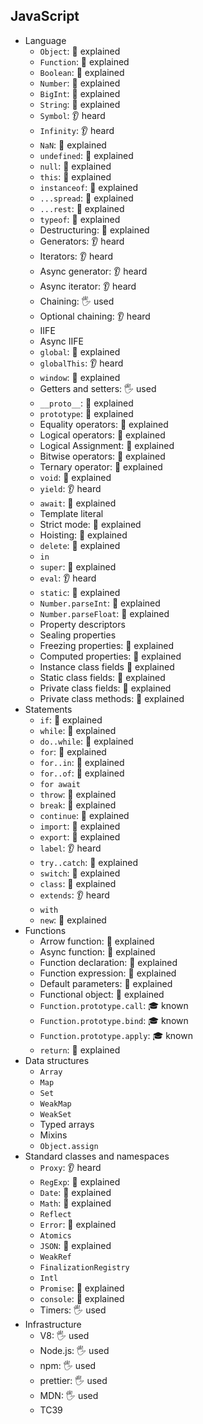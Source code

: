 ## JavaScript

- Language
  - `Object`: 🙋 explained
  - `Function`: 🙋 explained
  - `Boolean`: 🙋 explained
  - `Number`: 🙋 explained
  - `BigInt`:  🙋 explained
  - `String`: 🙋 explained
  - `Symbol`: 👂 heard
  - `Infinity`: 👂 heard
  - `NaN`: 🙋 explained
  - `undefined`: 🙋 explained
  - `null`: 🙋 explained
  - `this`: 🙋 explained
  - `instanceof`:  🙋 explained
  - `...spread`:  🙋 explained
  - `...rest`:  🙋 explained
  - `typeof`:  🙋 explained
  - Destructuring:  🙋 explained
  - Generators: 👂 heard
  - Iterators: 👂 heard
  - Async generator: 👂 heard
  - Async iterator: 👂 heard
  - Chaining: 🖐️ used
  - Optional chaining: 👂 heard
  - IIFE
  - Async IIFE
  - `global`:  🙋 explained
  - `globalThis`: 👂 heard
  - `window`:  🙋 explained
  - Getters and setters: 🖐️ used
  - `__proto__`:  🙋 explained
  - `prototype`:  🙋 explained
  - Equality operators:  🙋 explained
  - Logical operators: 🙋 explained
  - Logical Assignment:  🙋 explained
  - Bitwise operators: 🙋 explained
  - Ternary operator: 🙋 explained
  - `void`:  🙋 explained
  - `yield`: 👂 heard
  - `await`:  🙋 explained
  - Template literal
  - Strict mode: 🙋 explained
  - Hoisting: 🙋 explained
  - `delete`:  🙋 explained
  - `in`
  - `super`: 🙋 explained
  - `eval`: 👂 heard
  - `static`: 🙋 explained
  - `Number.parseInt`:  🙋 explained
  - `Number.parseFloat`:  🙋 explained
  - Property descriptors
  - Sealing properties
  - Freezing properties:  🙋 explained
  - Computed properties:  🙋 explained
  - Instance class fields  🙋 explained
  - Static class fields: 🙋 explained
  - Private class fields: 🙋 explained
  - Private class methods: 🙋 explained
- Statements
  - `if`: 🙋 explained
  - `while`: 🙋 explained
  - `do..while`: 🙋 explained
  - `for`: 🙋 explained
  - `for..in`: 🙋 explained
  - `for..of`: 🙋 explained
  - `for await`
  - `throw`:  🙋 explained
  - `break`: 🙋 explained
  - `continue`: 🙋 explained
  - `import`:  🙋 explained
  - `export`:  🙋 explained
  - `label`: 👂 heard
  - `try..catch`: 🙋 explained
  - `switch`: 🙋 explained
  - `class`: 🙋 explained
  - `extends`: 👂 heard
  - `with`
  - `new`: 🙋 explained
- Functions
  - Arrow function: 🙋 explained
  - Async function:  🙋 explained
  - Function declaration: 🙋 explained
  - Function expression: 🙋 explained
  - Default parameters: 🙋 explained
  - Functional object:  🙋 explained
  - `Function.prototype.call`: 🎓 known
  - `Function.prototype.bind`: 🎓 known
  - `Function.prototype.apply`: 🎓 known
  - `return`: 🙋 explained
- Data structures
  - `Array`
  - `Map`
  - `Set`
  - `WeakMap`
  - `WeakSet`
  - Typed arrays
  - Mixins
  - `Object.assign`
- Standard classes and namespaces
  - `Proxy`: 👂 heard
  - `RegExp`: 🙋 explained
  - `Date`: 🙋 explained
  - `Math`: 🙋 explained
  - `Reflect`
  - `Error`: 🙋 explained
  - `Atomics`
  - `JSON`: 🙋 explained
  - `WeakRef`
  - `FinalizationRegistry`
  - `Intl`
  - `Promise`: 🙋 explained
  - `console`: 🙋 explained
  - Timers: 🖐️ used
- Infrastructure
  - V8: 🖐️ used
  - Node.js: 🖐️ used
  - npm: 🖐️ used
  - prettier: 🖐️ used
  - MDN: 🖐️ used
  - TC39
